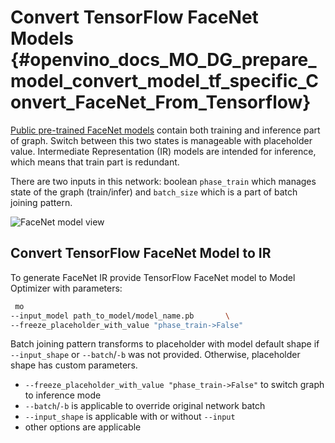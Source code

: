 # Convert TensorFlow FaceNet Models {#openvino_docs_MO_DG_prepare_model_convert_model_tf_specific_Convert_FaceNet_From_Tensorflow}

[Public pre-trained FaceNet models](https://github.com/davidsandberg/facenet#pre-trained-models) contain both training
and inference part of graph. Switch between this two states is manageable with placeholder value.
Intermediate Representation (IR) models are intended for inference, which means that train part is redundant.

There are two inputs in this network: boolean `phase_train` which manages state of the graph (train/infer) and
`batch_size` which is a part of batch joining pattern.


![FaceNet model view](../../../img/FaceNet.png)

## Convert TensorFlow FaceNet Model to IR

To generate FaceNet IR provide TensorFlow FaceNet model to Model Optimizer with parameters:
```sh
 mo
--input_model path_to_model/model_name.pb       \
--freeze_placeholder_with_value "phase_train->False"
```

Batch joining pattern transforms to placeholder with model default shape if `--input_shape` or `--batch`/`-b` was not
provided. Otherwise, placeholder shape has custom parameters.

* `--freeze_placeholder_with_value "phase_train->False"` to switch graph to inference mode
* `--batch`/`-b` is applicable to override original network batch
* `--input_shape` is applicable with or without `--input`
* other options are applicable
